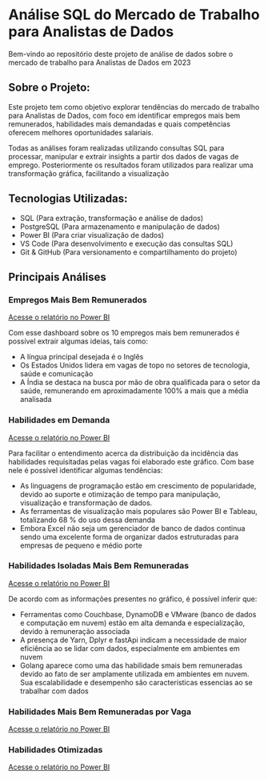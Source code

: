 # Análise SQL do Mercado de Trabalho para Analistas de Dados

Bem-vindo ao repositório deste projeto de análise de dados sobre o mercado de trabalho para Analistas de Dados em 2023

## Sobre o Projeto:

Este projeto tem como objetivo explorar tendências do mercado de trabalho para Analistas de Dados, com foco em identificar empregos mais bem remunerados, habilidades mais demandadas e quais competências oferecem melhores oportunidades salariais.

Todas as análises foram realizadas utilizando consultas SQL para processar, manipular e extrair insights a partir dos dados de vagas de emprego. Posteriormente os resultados foram utilizados para realizar uma transformação gráfica, facilitando a visualização

## Tecnologias Utilizadas:

* SQL (Para extração, transformação e análise de dados)
* PostgreSQL (Para armazenamento e manipulação de dados)
* Power BI (Para criar visualização de dados)
* VS Code (Para desenvolvimento e execução das consultas SQL)
* Git & GitHub (Para versionamento e compartilhamento do projeto)

## Principais Análises

### Empregos Mais Bem Remunerados

[Acesse o relatório no Power BI](https://github.com/DouglasGregorySantanaSilva/Projeto_SQL/blob/main/10_Empregos_Remunerados.pbix)

Com esse dashboard sobre os 10 empregos mais bem remunerados é possível extrair algumas ideias, tais como:

* A língua principal desejada é o Inglês
* Os Estados Unidos lidera em vagas de topo no setores de tecnologia, saúde e comunicação
* A Índia se destaca na busca por mão de obra qualificada para o setor da saúde, remunerando em aproximadamente 100% a mais que a média analisada

### Habilidades em Demanda

[Acesse o relatório no Power BI](https://github.com/DouglasGregorySantanaSilva/Projeto_SQL/blob/main/Dashboards%20Power%20BI/Incid%C3%AAncia_Das_Habilidades.pbix)

Para facilitar o entendimento acerca da distribuição da incidência das habilidades requisitadas pelas vagas foi elaborado este gráfico. Com base nele é possível identificar algumas tendências:

* As linguagens de programação estão em crescimento de popularidade, devido ao suporte e otimização de tempo para manipulação, visualização e transformação de dados.
* As ferramentas de visualização mais populares são Power BI e Tableau, totalizando 68 % do uso dessa demanda
* Embora Excel não seja um gerenciador de banco de dados continua sendo uma excelente forma de organizar dados estruturadas para empresas de pequeno e médio porte

### Habilidades Isoladas Mais Bem Remuneradas

[Acesse o relatório no Power BI](https://github.com/DouglasGregorySantanaSilva/Projeto_SQL/blob/main/Dashboards%20Power%20BI/Habilidades_Isoladas.pbix)

De acordo com as informações presentes no gráfico, é possível inferir que:

* Ferramentas como Couchbase, DynamoDB e VMware (banco de dados e computação em nuvem) estão em alta demanda e especialização, devido à remuneração associada
* A presença de Yarn, Dplyr e fastApi indicam a necessidade de maior eficiência ao se lidar com dados, especialmente em ambientes em nuvem
* Golang aparece como uma das habilidade smais bem remuneradas devido ao fato de ser amplamente utilizada em ambientes em nuvem. Sua escalabilidade e desempenho são características essencias ao se trabalhar com dados

### Habilidades Mais Bem Remuneradas por Vaga

[Acesse o relatório no Power BI](https://github.com/DouglasGregorySantanaSilva/Projeto_SQL/blob/main/Dashboards%20Power%20BI/Conjunto_de_Habilidades.pbix)



### Habilidades Otimizadas

[Acesse o relatório no Power BI](https://github.com/DouglasGregorySantanaSilva/Projeto_SQL/blob/main/Dashboards%20Power%20BI/Habilidades_Otimizadas.pbix)

